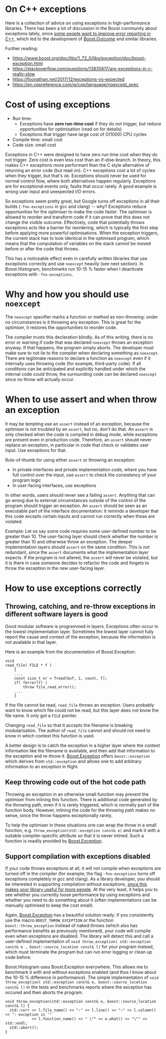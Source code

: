 # On C++ exceptions

Here is a collection of advice on using exceptions in high-performance libraries. There has been a lot of discussion in the Boost community about exceptions lately, since [some people want to improve error reporting in C++](http://open-std.org/JTC1/SC22/WG21/docs/papers/2018/p0709r0.pdf), which led to the development of [Boost.Outcome](https://www.boost.org/doc/libs/1_72_0/libs/outcome/doc/html/index.html) and similar libraries.

Further reading:
- https://www.boost.org/doc/libs/1_72_0/libs/exception/doc/boost-exception.html
- https://stackoverflow.com/questions/13835817/are-exceptions-in-c-really-slow
- https://foonathan.net/2017/12/exceptions-vs-expected
- https://en.cppreference.com/w/cpp/language/noexcept_spec

# Cost of using exceptions

- Run time:
  - Exceptions have **zero run-time cost** if they do not trigger, but reduce opportunities for optimisation (read on for details)
  - Exceptions that trigger have large cost of O(1000) CPU cycles
- Compile time: small cost
- Code size: small cost

Exceptions in C++ were designed to have zero run time cost when they do not trigger. Zero cost is even less cost than an if-else-branch. In theory, this makes C++ exceptions more performant than the C style alternative of returning an error code (but read on). C++ exceptions cost a lot of cycles when they trigger, but that's ok. Exceptions should never be used for normal control flow, where both alternatives happen regularly. Exceptions are for exceptional events only, faults that occur rarely. A good example is wrong user input and unexpected I/O errors.

So exceptions seem pretty great, but Google turns off exceptions in all their builds (`-fno-exceptions` in gcc and clang) -- why? Exceptions reduce opportunities for the optimiser to make the code faster. The optimiser is allowed to reorder and transform code if it can prove that this does not change the visible outcome. Effectively, code that potentially throws exceptions acts like a barrier for reordering, which is typically the first step before applying more powerful optimisations. When the exception triggers, the current stack has to look identical in the optimised program, which means that the computation of variables on the stack cannot be moved before or after the code that throws.

This has a noticeable effect even in carefully written libraries that use exceptions correctly and use `noexcept` heavily (see next section). In Boost.Histogram, benchmarks run 10-15 % faster when I deactivate exceptions with `-fno-exceptions`.

# Why and how you should use `noexcept`

The `noexcept` specifier marks a function or method as non-throwing: under no circumstances is it throwing any exception. This is great for the optimiser, it restores the opportunities to reorder code.

The compiler trusts this declaration blindly. As of this writing, there is no error or warning if code that was declared `noexcept` throws an exception anyway. If that happens, the program simply aborts. The developer must make sure to not lie to the compiler when declaring something as `noexcept`. There are legitimate reasons to declare a function as `noexcept` even if it internally uses throwing code (for example, third-party code). If all conditions can be anticipated and explicitly handled under which the internal code could throw, the surrounding code can be declared `noexcept` since no throw will actually occur.

# When to use assert and when throw an exception

It may be tempting use an `assert` instead of an exception, because the optimiser is not troubled by an `assert`, but no, don't do that. An `assert` is only checked when the code is compiled in debug mode, while exceptions are present even in production code. Therefore, an `assert` should never replace an exception, in particular in code that check or validates user input. Use exceptions for that.

Rule-of-thumb for using either `assert` or throwing an exception:
- In private interfaces and private implementation code, where you have full control over the input, use `assert` to check the consistency of your program logic
- In user-facing interfaces, use exceptions

In other words, users should never see a failing `assert`. Anything that can go wrong due to external circumstances outside of the control of the program should trigger an exception. An `assert` should be seen as an executable part of the interface documentation: it reminds a developer that this code excepts certain inputs and cannot run correctly when these are violated.

Example: Let us say some code requires some user-defined number to be greater than 10. The user-facing layer should check whether the number is greater than 10 and otherwise throw an exception. The deeper implementation layers should `assert` on the same condition. This is not redundant, since the `assert` documents what the implementation layer expects. If the program is not altered, the `assert` will never be violated, but it is there in case someone decides to refactor the code and forgets to throw the exception in the new user-facing layer.

# How to use exceptions correctly

## Throwing, catching, and re-throw exceptions in different software layers is good

Good modular software is programmed in layers. Exceptions often occur in the lowest implementation layer. Sometimes the lowest layer cannot fully report the cause and context of the exception, because the information is not available in that layer.

Here is an example from the documentation of Boost.Exception:
```
void
read_file( FILE * f )
    {
    ....
    const size_t nr = fread(buf, 1, count, f);
    if( ferror(f) )
        throw file_read_error();
    ....
    }
```
If the file cannot be read, `read_file` throws an exception. Users probably want to know which file could not be read, but this layer does not know the file name. It only got a `FILE` pointer.

Changing `read_file` so that it accepts the filename is breaking modularisation. The author of `read_file` cannot and should not need to know in which context this function is used.

A better design is to catch the exception in a higher layer where the context information like the filename is available, and then add that information to the exception and re-throw it. [Boost.Exception](https://www.boost.org/doc/libs/1_72_0/libs/exception/doc/motivation.html) offers `boost::exception` which derives from `std::exception` and allows one to add arbitrary information to an exception in flight.

## Keep throwing code out of the hot code path

Throwing an exception in an otherwise small function may prevent the optimiser from inlining this function. There is additional code generated by the throwing path, even if it is rarely triggered, which is normally part of the function body. However, inlining the code for the throwing path makes no sense, since the throw happens exceptionally rarely.

To help the optimiser in these situations one can wrap the throw in a small function, e.g. `throw_exception(std::exception const& e)` and mark it with a suitable compiler-specific attribute so that it is never inlined. Such a function is readily provided by [Boost.Exception](https://www.boost.org/doc/libs/1_72_0/libs/exception/doc/throw_exception.html).

## Support compilation with exceptions disabled

If your code throws exceptions at all, it will not compile when exceptions are turned off in the compiler (for example, the flag `-fno-exceptions` turns off exceptions completely in gcc and clang). As a library developer, you should be interested in supporting compilation without exceptions, [since this makes your library useful for more people](https://stackoverflow.com/questions/691168/how-much-footprint-does-c-exception-handling-add). At the very least, it helps you to see whether you currently loose performance by using exceptions and whether you need to do something about it (often implementations can be manually optimised to keep the cost small).

Again, [Boost.Exception](https://www.boost.org/doc/libs/1_72_0/libs/exception/doc/BOOST_THROW_EXCEPTION.html) has a beautiful solution ready: if you consistently use the macro `BOOST_THROW_EXCEPTION` or the function `boost::throw_exception` instead of naked throws (which also has performance benefits as previously mentioned), your code will compile even when exceptions are disabled. The library will detect this and call a user-defined implementation of `void throw_exception( std::exception const& e , boost::source_location const& l)` for your program instead, which must terminate the program but can run error logging or clean up code before.

Boost.Histogram uses Boost.Exception everywhere. This allows me to benchmark it with and without exceptions enabled (and thus I know about the 10-15 % difference in performance). The simple implementation of `void throw_exception( std::exception const& e, boost::source_location const& l)` in the tests and benchmarks reports where the exception has occured and then aborts the program.
```
void throw_exception(std::exception const& e, boost::source_location const& l) {
  std::cerr << l.file_name() << ":" << l.line() << ":" << l.column() << ": exception in '"
            << l.function_name() << " \"" << e.what() << "\"" << std::endl;
  std::abort();
}
```
